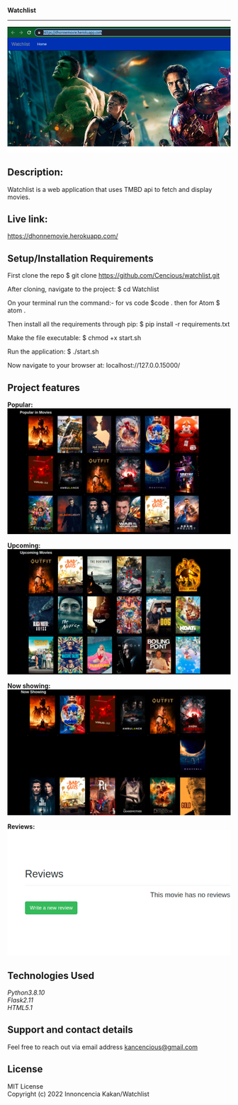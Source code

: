 
**Watchlist** <br />
****
![Alt text](./app/static/top.png "Optional Title")

## Description:

Watchlist is a web application that uses TMBD api to fetch and display movies.
<br />

## Live link:
 https://dhonnemovie.herokuapp.com/


## Setup/Installation Requirements

First clone the repo $ git clone https://github.com/Cencious/watchlist.git

After cloning, navigate to the project: $ cd Watchlist

On your terminal run the command:- for vs code $code . then for Atom $ atom .

Then install all the requirements through pip: $ pip install -r requirements.txt

Make the file executable: $ chmod +x start.sh

Run the application: $ ./start.sh

Now navigate to your browser at: localhost://127.0.0.15000/
<br />

## Project features
**Popular:** <br />
![Alt text](./app/static/popular.png "Optional Title")


**Upcoming:**<br />
![Alt text](./app/static/upcoming.png "Optional Title")

**Now showing:**
![Alt text](./app/static/now%20.png "Optional Title")

**Reviews:**<br />
![Alt text](./app/static/rev.png "Optional Title")

## Technologies Used

*Python3.8.10*<br />
*Flask2.11*<br />
*HTML5.1*<br /> 


## Support and contact details
Feel free to reach out via email address  kancencious@gmail.com


## License

MIT License <br/>
Copyright (c) 2022 Innoncencia Kakan/Watchlist

